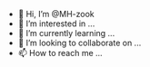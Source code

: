 - 👋 Hi, I’m @MH-zook
- 👀 I’m interested in ...
- 🌱 I’m currently learning ...
- 💞️ I’m looking to collaborate on ...
- 📫 How to reach me ...

<!---
MH-zook/MH-zook is a ✨ special ✨ repository because its `README.md` (this file) appears on your GitHub profile.
You can click the Preview link to take a look at your changes.
--->
